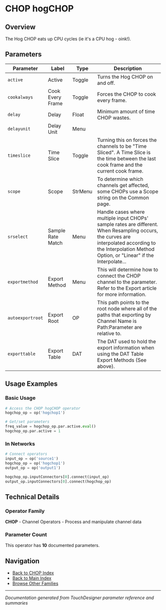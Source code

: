 # CHOP hogCHOP

## Overview

The Hog CHOP eats up CPU cycles (ie it's a CPU hog - oink!).

## Parameters

| Parameter | Label | Type | Description |
|-----------|-------|------|-------------|
| `active` | Active | Toggle | Turns the Hog CHOP on and off. |
| `cookalways` | Cook Every Frame | Toggle | Forces the CHOP to cook every frame. |
| `delay` | Delay | Float | Minimum amount of time CHOP wastes. |
| `delayunit` | Delay Unit | Menu |  |
| `timeslice` | Time Slice | Toggle | Turning this on forces the channels to be "Time Sliced".  A Time Slice is the time between the last cook frame and the current cook frame. |
| `scope` | Scope | StrMenu | To determine which channels get affected, some CHOPs use a Scope string on the Common page. |
| `srselect` | Sample Rate Match | Menu | Handle cases where multiple input CHOPs' sample rates are different. When Resampling occurs, the curves are interpolated according to the Interpolation Method Option, or "Linear" if the Interpolate... |
| `exportmethod` | Export Method | Menu | This will determine how to connect the CHOP channel to the parameter. Refer to the Export article for more information. |
| `autoexportroot` | Export Root | OP | This path points to the root node where all of the paths that exporting by Channel Name is Path:Parameter are relative to. |
| `exporttable` | Export Table | DAT | The DAT used to hold the export information when using the DAT Table Export Methods (See above). |

## Usage Examples

### Basic Usage

```python
# Access the CHOP hogCHOP operator
hogchop_op = op('hogchop1')

# Get/set parameters
freq_value = hogchop_op.par.active.eval()
hogchop_op.par.active = 1
```

### In Networks

```python
# Connect operators
input_op = op('source1')
hogchop_op = op('hogchop1')
output_op = op('output1')

hogchop_op.inputConnectors[0].connect(input_op)
output_op.inputConnectors[0].connect(hogchop_op)
```

## Technical Details

### Operator Family

**CHOP** - Channel Operators - Process and manipulate channel data

### Parameter Count

This operator has **10** documented parameters.

## Navigation

- [Back to CHOP Index](../CHOP/CHOP_INDEX.md)
- [Back to Main Index](../OPERATORS_INDEX.md)
- [Browse Other Families](../OPERATORS_INDEX.md#quick-navigation)

---
*Documentation generated from TouchDesigner parameter reference and summaries*

